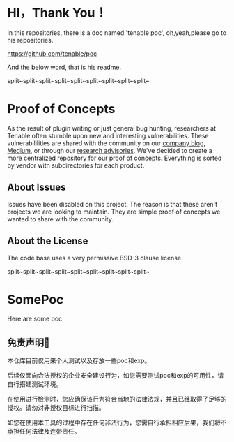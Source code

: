 

# HI，Thank You！

In this repositories, there is a doc named 'tenable poc', oh,yeah,please go to his repositories.

https://github.com/tenable/poc

And the below word, that is his readme.

split~split~split~split~split~split~split~split~split~

# Proof of Concepts

As the result of plugin writing or just general bug hunting, researchers at Tenable often stumble upon new and interesting vulnerabilities. These vulnerabililities are shared with the community on our [company blog](https://www.tenable.com/blog), [Medium](https://medium.com/tenable-techblog), or through our [research advisories](https://www.tenable.com/security/research). We've decided to create a more centralized repository for our proof of concepts. Everything is sorted by vendor with subdirectories for each product.

## About Issues

Issues have been disabled on this project. The reason is that these aren't projects we are looking to maintain. They are simple proof of concepts we wanted to share with the community.

## About the License

The code base uses a very permissive BSD-3 clause license.



split~split~split~split~split~split~split~split~split~

# SomePoc

Here are some poc



## 免责声明🧐

本仓库目前仅用来个人测试以及存放一些poc和exp。

后续仅面向合法授权的企业安全建设行为，如您需要测试poc和exp的可用性，请自行搭建测试环境。

在使用进行检测时，您应确保该行为符合当地的法律法规，并且已经取得了足够的授权。请勿对非授权目标进行扫描。

如您在使用本工具的过程中存在任何非法行为，您需自行承担相应后果，我们将不承担任何法律及连带责任。
